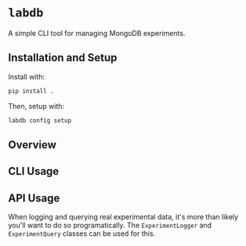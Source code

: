 # `labdb`

A simple CLI tool for managing MongoDB experiments.

## Installation and Setup

Install with:
```bash
pip install .
```

Then, setup with:
```bash
labdb config setup
```
## Overview

## CLI Usage


## API Usage

When logging and querying real experimental data, it's more than likely you'll want to do so programatically. The `ExperimentLogger` and `ExperimentQuery` classes can be used for this.
